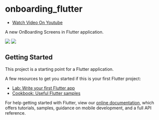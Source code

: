 # onboarding_flutter

- [Watch Video On Youtube](https://www.youtube.com/watch?v=S3oDmOpLtIs)

A new OnBoarding Screens in Flutter application.

![](https://i.postimg.cc/0Nw12Dm6/1.png)
![](https://i.postimg.cc/wv1yBW2X/2.png)

## Getting Started

This project is a starting point for a Flutter application.

A few resources to get you started if this is your first Flutter project:

- [Lab: Write your first Flutter app](https://flutter.dev/docs/get-started/codelab)
- [Cookbook: Useful Flutter samples](https://flutter.dev/docs/cookbook)

For help getting started with Flutter, view our
[online documentation](https://flutter.dev/docs), which offers tutorials,
samples, guidance on mobile development, and a full API reference.
